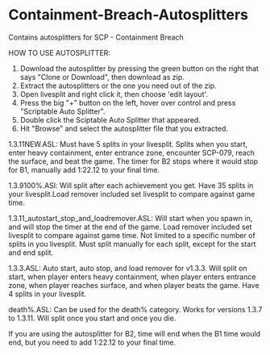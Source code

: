 # Containment-Breach-Autosplitters
Contains autosplitters for SCP - Containment Breach

HOW TO USE AUTOSPLITTER:
1. Download the autosplitter by pressing the green button on the right that says "Clone or Download", then download as zip.
2. Extract the autosplitters or the one you need out of the zip.
3. Open livesplit and right click it, then choose 'edit layout'.
4. Press the big "+" button on the left, hover over control and press "Scriptable Auto Splitter".
5. Double click the Sciptable Auto Splitter that appeared.
6. Hit "Browse" and select the autosplitter file that you extracted.

1.3.11NEW.ASL: Must have 5 splits in your livesplit. Splits when you start, enter heavy containment, enter entrance zone, encounter SCP-079, reach the surface, and beat the game. The timer for B2 stops where it would stop for B1, manually add 1:22.12 to your final time.

1.3.9100%.ASl: Will split after each achievement you get. Have 35 splits in your livesplit.Load remover included set livesplit to compare against game time.

1.3.11_autostart_stop_and_loadremover.ASL: Will start when you spawn in, and will stop the timer at the end of the game. Load remover included set livesplit to compare against game time. Not limited to a specific number of splits in you livesplit. Must split manually for each split, except for the start and end split.

1.3.3.ASL: Auto start, auto stop, and load remover for v1.3.3. Will split on start, when player enters heavy containment, when player enters entrance zone, when player reaches surface, and when player beats the game. Have 4 splits in your livesplit.

death%.ASL: Can be used for the death% category. Works for versions 1.3.7 to 1.3.11. Will split once you start and once you die.

If you are using the autosplitter for B2, time will end when the B1 time would end, but you need to add 1:22.12 to your final time.
